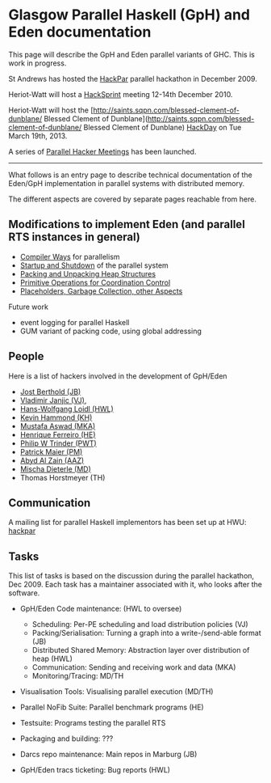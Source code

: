 # Glasgow Parallel Haskell (GpH) and Eden documentation


This page will describe the GpH and Eden parallel variants of GHC.  This is work in progress.


St Andrews has hosted the [HackPar](hack-par) parallel hackathon in December 2009.


Heriot-Watt will host a [HackSprint](hack-sprint) meeting 12-14th December 2010. 



Heriot-Watt will host the [http://saints.sqpn.com/blessed-clement-of-dunblane/ Blessed Clement of Dunblane](http://saints.sqpn.com/blessed-clement-of-dunblane/ Blessed Clement of Dunblane) [HackDay](gp-h-eden/hack-day-mar13) on Tue March 19th, 2013.



A series of [Parallel Hacker Meetings](gp-h-eden/meetings) has been launched.

---


What follows is an entry page to describe technical documentation of the Eden/GpH implementation in parallel systems with distributed memory.


The different aspects are covered by separate pages reachable from here.

## Modifications to implement Eden (and parallel RTS instances in general)

- [Compiler Ways](gp-h-eden/compiler-ways) for parallelism
- [Startup and Shutdown](gp-h-eden/start-stop) of the parallel system
- [Packing and Unpacking Heap Structures](gp-h-eden/packing)
- [Primitive Operations for Coordination Control](gp-h-eden/primitives)
- [Placeholders, Garbage Collection, other Aspects](gp-h-eden/placeholders-and-gc)


Future work

- event logging for parallel Haskell
- GUM variant of packing code, using global addressing

## People


Here is a list of hackers involved in the development of GpH/Eden

- [Jost Berthold (JB)](http://www.mathematik.uni-marburg.de/~berthold/)
- [Vladimir Janjic (VJ)](http://www.cs.st-andrews.ac.uk/~jv), 
- [Hans-Wolfgang Loidl (HWL)](http://www.macs.hw.ac.uk/~hwloidl/)
- [Kevin Hammond (KH)](http://www.cs.st-andrews.ac.uk/~kh/) 
- [Mustafa Aswad (MKA)](http://www.macs.hw.ac.uk/~mka19/) 
- [Henrique Ferreiro (HE)](http://www.madsgroup.org/staff/henrique/)
- [Philip W Trinder (PWT)](http://www.macs.hw.ac.uk/~trinder/)
- [Patrick Maier (PM)](http://www.macs.hw.ac.uk/~pm175)
- [Abyd Al Zain (AAZ)](http://www.macs.hw.ac.uk/~ceeatia/)
- [Mischa Dieterle (MD)](http://www.mathematik.uni-marburg.de/~dieterle)
- Thomas Horstmeyer (TH) 

## Communication


 
A mailing list for parallel Haskell implementors has been set up at HWU: 
[hackpar](http://www.macs.hw.ac.uk/mailman/listinfo.cgi/hackpar)

## Tasks


This list of tasks is based on the discussion during the parallel hackathon, Dec 2009.
Each task has a maintainer associated with it, who looks after the software.

- GpH/Eden Code maintenance: (HWL to oversee)

  - Scheduling: Per-PE scheduling and load distribution policies (VJ)
  - Packing/Serialisation: Turning a graph into a write-/send-able format (JB)
  - Distributed Shared Memory: Abstraction layer over distribution of heap (HWL)
  - Communication: Sending and receiving work and data (MKA)
  - Monitoring/Tracing: MD/TH
- Visualisation Tools: Visualising parallel execution (MD/TH)
- Parallel NoFib Suite: Parallel benchmark programs (HE)
- Testsuite: Programs testing the parallel RTS
- Packaging and building: ???
- Darcs repo maintenance: Main repos in Marburg (JB)
- GpH/Eden tracs ticketing: Bug reports (HWL)


 
   


